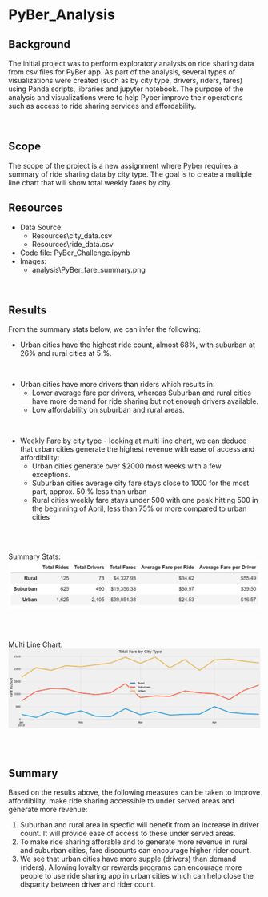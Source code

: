 # PyBer_Analysis

## Background  
The initial project was to perform exploratory analysis on ride sharing data from csv files for PyBer app. As part of the analysis, several types of visualizations were created (such as by city type, drivers, riders, fares) using Panda scripts, libraries and jupyter notebook. The purpose of the analysis and visualizations were to help Pyber improve their operations such as access to ride sharing services and affordability.

<br />

## Scope
The scope of the project is a new assignment where Pyber requires a summary of ride sharing data by city type. The goal is to create a multiple line chart that will show total weekly fares by city.
<br />

## Resources
- Data Source: 
    - Resources\city_data.csv
    - Resources\ride_data.csv
- Code file: PyBer_Challenge.ipynb
- Images:
    - analysis\PyBer_fare_summary.png

<br />

##  Results
From the summary stats below, we can infer the following:
- Urban cities have the highest ride count, almost 68%, with suburban at 26% and rural cities at 5 %.
<br />

- Urban cities have more drivers than riders which results in:
    -  Lower average fare per drivers, whereas Suburban and rural cities have more demand for ride sharing but not enough drivers available.
    - Low affordability on suburban and rural areas.
<br />

- Weekly Fare by city type  - looking at multi line chart, we can deduce that urban cities generate the highest revenue with ease of access and affordibility:
	- Urban cities generate over $2000 most weeks with a few exceptions.
	- Suburban cities average city fare stays close to 1000 for the most part, approx. 50 % less than urban
    - Rural cities weekly fare stays under 500 with one peak hitting 500 in the beginning of April, less than 75% or more compared to urban cities
<br />
<br />

Summary Stats:
<img src="analysis\Summary.png" width=700 align=center>

<br />
<br />


Multi Line Chart:
<img src="analysis\PyBer_fare_summary.png" width=700 align=center>

<br />
<br />


##  Summary

Based on the results above, the following measures can be taken to improve affordibility, make ride sharing accessible to under served areas and generate more revenue:
1)  Suburban and rural area in specfic will benefit from an increase in driver count. It will provide ease of access to these under served areas.
2) To make ride sharing afforable and to generate more revenue in rural and suburban cities, fare discounts can encourage higher rider count.
3) We see that urban cities have more supple (drivers) than demand (riders). Allowing loyalty or rewards programs can encourage more people to use ride sharing app in urban cities which can help close the disparity between driver and rider count.
